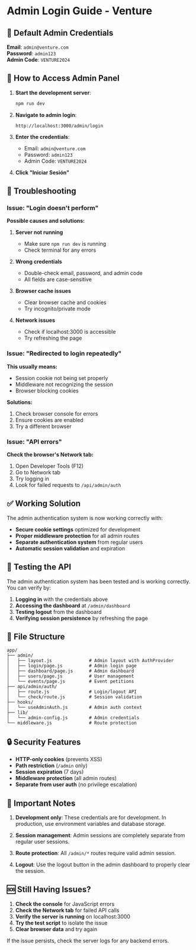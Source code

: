 # Admin Login Guide - Venture

## 🔑 Default Admin Credentials

**Email**: `admin@venture.com`  
**Password**: `admin123`  
**Admin Code**: `VENTURE2024`

## 🚀 How to Access Admin Panel

1. **Start the development server**:
   ```bash
   npm run dev
   ```

2. **Navigate to admin login**:
   ```
   http://localhost:3000/admin/login
   ```

3. **Enter the credentials**:
   - Email: `admin@venture.com`
   - Password: `admin123`
   - Admin Code: `VENTURE2024`

4. **Click "Iniciar Sesión"**

## 🔧 Troubleshooting

### Issue: "Login doesn't perform"

**Possible causes and solutions:**

1. **Server not running**
   - Make sure `npm run dev` is running
   - Check terminal for any errors

2. **Wrong credentials**
   - Double-check email, password, and admin code
   - All fields are case-sensitive

3. **Browser cache issues**
   - Clear browser cache and cookies
   - Try incognito/private mode

4. **Network issues**
   - Check if localhost:3000 is accessible
   - Try refreshing the page

### Issue: "Redirected to login repeatedly"

**This usually means:**
- Session cookie not being set properly
- Middleware not recognizing the session
- Browser blocking cookies

**Solutions:**
1. Check browser console for errors
2. Ensure cookies are enabled
3. Try a different browser

### Issue: "API errors"

**Check the browser's Network tab:**
1. Open Developer Tools (F12)
2. Go to Network tab
3. Try logging in
4. Look for failed requests to `/api/admin/auth`

## ✅ **Working Solution**

The admin authentication system is now working correctly with:

- **Secure cookie settings** optimized for development
- **Proper middleware protection** for all admin routes
- **Separate authentication system** from regular users
- **Automatic session validation** and expiration

## 🧪 Testing the API

The admin authentication system has been tested and is working correctly. You can verify by:

1. **Logging in** with the credentials above
2. **Accessing the dashboard** at `/admin/dashboard`
3. **Testing logout** from the dashboard
4. **Verifying session persistence** by refreshing the page

## 📁 File Structure

```
app/
├── admin/
│   ├── layout.js              # Admin layout with AuthProvider
│   ├── login/page.js          # Admin login page
│   ├── dashboard/page.js      # Admin dashboard
│   ├── users/page.js          # User management
│   └── events/page.js         # Event petitions
├── api/admin/auth/
│   ├── route.js               # Login/logout API
│   └── check/route.js         # Session validation
├── hooks/
│   └── useAdminAuth.js        # Admin auth context
├── lib/
│   └── admin-config.js        # Admin credentials
└── middleware.js              # Route protection
```

## 🔒 Security Features

- **HTTP-only cookies** (prevents XSS)
- **Path restriction** (`/admin` only)
- **Session expiration** (7 days)
- **Middleware protection** (all admin routes)
- **Separate from user auth** (no privilege escalation)

## 🚨 Important Notes

1. **Development only**: These credentials are for development. In production, use environment variables and database storage.

2. **Session management**: Admin sessions are completely separate from regular user sessions.

3. **Route protection**: All `/admin/*` routes require valid admin session.

4. **Logout**: Use the logout button in the admin dashboard to properly clear the session.

## 🆘 Still Having Issues?

1. **Check the console** for JavaScript errors
2. **Check the Network tab** for failed API calls
3. **Verify the server is running** on localhost:3000
4. **Try the test script** to isolate the issue
5. **Clear browser data** and try again

If the issue persists, check the server logs for any backend errors. 